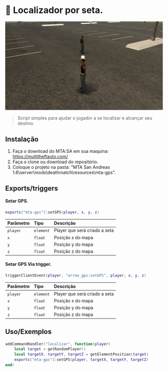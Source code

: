 # 🚩 Localizador por seta.

![preview](.github/preview.png)

> Script simples para ajudar o jogador a se localizar e alcançar seu destino.

## Instalação

1. Faça o download do MTA:SA em sua maquina: https://multitheftauto.com/
2. Faça o clone ou download do repositório.
3. Coloque o projeto na pasta: "MTA San Andreas 1.6\server\mods\deathmatch\resources\mta-gps".

## Exports/triggers

#### Setar GPS.

```lua
exports["mta-gps"]:setGPS(player, x, y, z)
```

| Parâmetro | Tipo      | Descrição                     |
| :-------- | :-------- | :---------------------------- |
| `player`  | `element` | Player que será criado a seta |
| `x`       | `float`   | Posição x do mapa             |
| `y`       | `float`   | Posição y do mapa             |
| `z`       | `float`   | Posição z do mapa             |

#### Setar GPS Via trigger.

```lua
triggerClientEvent(player, "arrow_gps:setGPS", player, x, y, z)
```

| Parâmetro | Tipo      | Descrição                     |
| :-------- | :-------- | :---------------------------- |
| `player`  | `element` | Player que será criado a seta |
| `x`       | `float`   | Posição x do mapa             |
| `y`       | `float`   | Posição y do mapa             |
| `z`       | `float`   | Posição z do mapa             |

## Uso/Exemplos

```lua
addCommandHandler("localizar", function(player)
    local target = getRandomPlayer()
    local targetX, targetY, targetZ = getElementPosition(target)
    exports["mta-gps"]:setGPS(player, targetX, targetY, targetZ)
end)
```
